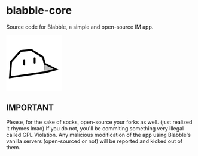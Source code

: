 # blabble-core
Source code for Blabble, a simple and open-source IM app.

![alt text](https://raw.githubusercontent.com/Dogo6647/blabble-core/main/docs/logo.png)

## IMPORTANT
Please, for the sake of socks, open-source your forks as well. (just realized it rhymes lmao)
If you do not, you'll be commiting something very illegal called GPL Violation. Any malicious 
modification of the app using Blabble's vanilla servers (open-sourced or not) will be reported 
and kicked out of them.
